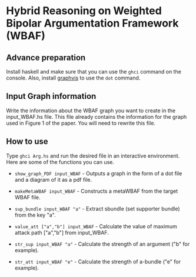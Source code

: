 # Hybrid Reasoning on Weighted Bipolar Argumentation Framework (WBAF)

## Advance preparation
Install haskell and make sure that you can use the `ghci` command on the console.
Also, install [graphvis](https://graphviz.org/) to use the `dot` command.

## Input Graph information
Write the information about the WBAF graph you want to create in the input_WBAF.hs file. This file already contains the information for the graph used in Figure 1 of the paper. You will need to rewrite this file.

## How to use
Type `ghci Arg.hs` and run the desired file in an interactive environment. Here are some of the functions you can use.

- `show_graph_PDF input_WBAF` - Outputs a graph in the form of a dot file and a diagram of it as a pdf file.

- `makeMetaWBAF input_WBAF` - Constructs a metaWBAF from the target WBAF file.

<!-- - `test_extracKeys input_WBAF` - Extract keys of input_WBAF. -->

- `sup_bundle input_WBAF "a"` - Extract sbundle (set supporter bundle) from the key "a".

- `value_att ["a","b"] input_WBAF` - Calculate the value of maximum attack path ["a","b"] from input_WBAF.

- `str_sup input_WBAF "a"` - Calculate the strength of an argument ("b" for example).

- `str_att input_WBAF "e"` - Calculate the strength of a-bundle ("e" for example).